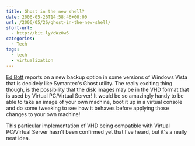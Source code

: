 ```yaml
---
title: Ghost in the new shell?
date: 2006-05-26T14:58:46+00:00
url: /2006/05/26/ghost-in-the-new-shell/
short-url:
  - http://bit.ly/dWz0w5
categories:
  - Tech
tags:
  - tech
  - virtualization
---
```

<a href="http://blogs.zdnet.com/Bott/?p=68#comments">Ed Bott</a> reports on a new backup option in some versions of Windows Vista that is decidely like Symantec's Ghost utility. The really exciting thing though, is the possibility that the disk images may be in the VHD format that is used by Virtual PC/Virtual Server! It would be so amazingly handy to be able to take an image of your own machine, boot it up in a virtual console and do some tweaking to see how it behaves before applying those changes to your own machine!

This particular implementation of VHD being compatible with Virtual PC/Virtual Server hasn't been confirmed yet that I've heard, but it's a really neat idea.